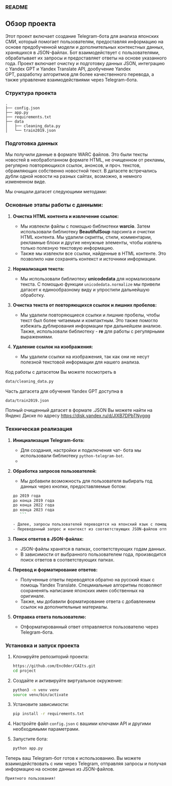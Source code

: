 ### README

## Обзор проекта

Этот проект включает создание Telegram-бота для анализа японских СМИ, который помогает пользователям, предоставляя информацию на основе предобученной модели и дополнительных контекстных данных, хранящихся в JSON-файлах. Бот взаимодействует с пользователями, обрабатывает их запросы и предоставляет ответы на основе указанного года. Проект включает очистку и подготовку данных JSON, интеграцию с Yandex GPT и Yandex Translate API, дообучение Yandex GPT, разработку алгоритмов для более качественного перевода, а также управление взаимодействиями через Telegram-бота.

### Структура проекта

```
.
├── config.json
├── app.py
├── requirements.txt
├── data
│   ├── cleaning_data.py
│   └── train2019.json

```

### Подготовка данных

Мы получили данные в формате WARC файлов. Это были тексты новостей в необработанном формате HTML, не очищенном от рекламы, регулярно повторяющихся ссылок, анонсов, и проч. текстов, обрамляющих собственно новостной текст. В датасете встречались дубли одной новости на разных сайтах, возможно, в немного измененном виде. 

Мы очищали датасет следующими методами: 

### Основные этапы работы с данными:

1. **Очистка HTML контента и извлечение ссылок:**
   - Мы извлекли файлы с помощью библиотеки **warcio**. Затем использовали библиотеку  **BeautifulSoup** парсинга и очистки HTML контента. Мы удалили скрипты, стили, комментарии, рекламные блоки и другие ненужные элементы, чтобы извлечь только полезную текстовую информацию.
   - Также мы извлекли все ссылки, найденные в HTML контенте. Это позволило нам сохранять контекст и источники информации.

2. **Нормализация текста:**
   - Мы использовали библиотеку **unicodedata** для нормализовали текста. С помощью функции `unicodedata.normalize` мы привели датасет к единообразному виду и упростили дальнейшую обработку.

3. **Очистка текста от повторяющихся ссылок и лишних пробелов:**
   - Мы удалили повторяющиеся ссылки и лишние пробелы, чтобы текст был более читаемым и компактным. Это также помогло избежать дублирования информации при дальнейшем анализе. Также, использовали библиотеку - **re** для работы с регулярными выражениями.

4. **Удаление ссылок на изображения:**
   - Мы удалили ссылки на изображения, так как они не несут полезной текстовой информации для нашего анализа.

Код работы с датасетом Вы можете посмотреть в 
   ```sh
data/cleaning_data.py
   ```
Часть датасета для обучения Yandex GPT доступна в 
  ```sh
data/train2019.json
   ```

Полный очищенный датасет в формате .JSON Вы можете найти на Яндекс Диске по адресу https://disk.yandex.ru/d/JIXB7DPbTNygqg

### Техническая реализация

1. **Инициализация Telegram-бота:**
   - Для создания, настройки и подключения чат- бота мы использовали библиотеку `python-telegram-bot`.
   - 
2. **Обработка запросов пользователей:**
   - Мы добавили возможность для пользователя выбирать год данных через кнопки, предоставляемые ботом:
     
    ```sh
    до 2019 года
    до конца 2019 года
    до конца 2022 года
    до конца 2023 года
       ```
     
   - Далее, запросы пользователей переводятся на японский язык с помощью Yandex Translate API.
   - Переведенный запрос и контекст из соответствующих JSON-файлов отправляются в дообученную Yandex GPT для получения ответа.

3. **Поиск ответов в JSON-файлах:**
   - JSON-файлы хранятся в папках, соответствующих годам данных.
   - В зависимости от выбранного пользователем года, производится поиск ответов в соответствующих папках.

4. **Перевод и форматирование ответов:**
   - Полученные ответы переводятся обратно на русский язык с помощь Yandex Translate. Спецмиальные алгоритмы позволяют сохраненять написание японских имен собственных на оригинале.
   - Также, мы добавили форматирование ответа с добавлением ссылок на дополнительные материалы.

5. **Отправка ответа пользователю:**
   - Отформатированный ответ отправляется пользователю через Telegram-бота.


### Установка и запуск проекта

1. Клонируйте репозиторий проекта:

   ```sh
   https://github.com/Enc0der/CAIts.git
   cd project
   ```

2. Создайте и активируйте виртуальное окружение:

   ```sh
   python3 -m venv venv
   source venv/bin/activate
   ```

3. Установите зависимости:

   ```sh
   pip install -r requirements.txt
   ```

4. Настройте файл `config.json` с вашими ключами API и другими необходимыми параметрами.

5. Запустите бота:

   ```sh
   python app.py
   ```

Теперь ваш Telegram-бот готов к использованию. Вы можете взаимодействовать с ним через Telegram, отправляя запросы и получая информацию на основе данных из JSON-файлов.

   ```sh
Приятного пользования!
   ```
